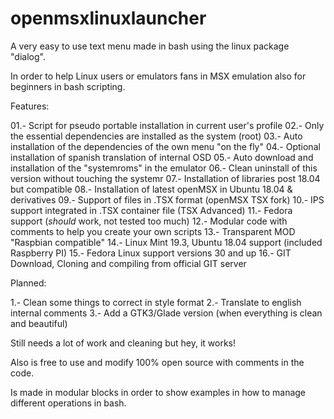 # openmsxlinuxlauncher

A very easy to use text menu made in bash using the linux package "dialog". 

In order to help Linux users or emulators fans in MSX emulation also for beginners in bash scripting.

Features:

01.- Script for pseudo portable installation in current user's profile
02.- Only the essential dependencies are installed as the system (root)
03.- Auto installation of the dependencies of the own menu "on the fly"
04.- Optional installation of spanish translation of internal OSD
05.- Auto download and installation of the "systemroms" in the emulator
06.- Clean uninstall of this version without touching the systemr
07.- Installation of libraries post 18.04 but compatible
08.- Installation of latest openMSX in Ubuntu 18.04 & derivatives
09.- Support of files in .TSX format (openMSX TSX fork)
10.- IPS support integrated in .TSX container file (TSX Advanced)
11.- Fedora support (*should* work, not tested too much)
12.- Modular code with comments to help you create your own scripts
13.- Transparent MOD "Raspbian compatible"
14.- Linux Mint 19.3, Ubuntu 18.04 support (included Raspberry PI)
15.- Fedora Linux support versions 30 and up
16.- GIT Download, Cloning and compiling from official GIT server

Planned:

1.- Clean some things to correct in style format 
2.- Translate to english internal comments
3.- Add a GTK3/Glade version (when everything is clean and beautiful)

Still needs a lot of work and cleaning but hey, it works!

Also is free to use and modify 100% open source with comments in the code.

Is made in modular blocks in order to show examples in how to manage different operations in bash.
